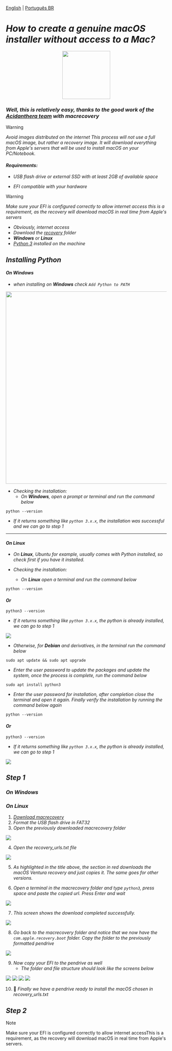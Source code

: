 [English](https://github.com/Gilberto-Mascena/How-to-create-a-macOS-installer-without-a-Mac/blob/main/README.md) | [Português BR](https://github.com/Gilberto-Mascena/How-to-create-a-macOS-installer-without-a-Mac/blob/main/README-pt_br.md)

# _How to create a genuine macOS installer without access to a Mac?_

<div align="center">
    <img src="./assets/miscellany/macOS-recovery.png" width="150">
</div>

### _Well, this is relatively easy, thanks to the good work of the [Acidanthera team](https://github.com/acidanthera/OpenCorePkg) with macrecovery_


> [!WARNING]
> _Avoid images distributed on the internet_
> _This process will not use a full macOS image, but rather a recovery image. It will download everything from Apple's servers that will be used to install macOS on your PC/Notebook._ 

#### _Requirements:_
- _USB flash drive or external SSD with at least 2GB of available space_

- _EFI compatible with your hardware_

> [!WARNING]
> _Make sure your EFI is configured correctly to allow internet access this is a requirement, as the recovery will download macOS in real time from Apple's servers_

- _Obviously, internet access_
- _Download the [recovery]() folder_
- _**Windows** or **Linux**_
- _[Python 3](https://www.python.org/downloads/) installed on the machine_

## _Installing Python_

#### _On Windows_

- _when installing on **Windows** check `Add Python to PATH`_


<div align="center">
    <img src="./assets/miscellany/path-python.png   " width="600">
</div>


- _Checking the installation:_
    - _On **Windows**, open a prompt or terminal and run the command below_

```
python --version
```
- _If it returns something like `python 3.x.x`, the installation was successful and we can go to step 1_
----

#### _On Linux_

- _On **Linux**, Ubuntu for example, usually comes with Python installed, so check first if you have it installed._  

- _Checking the installation:_
    - _On **Linux** open a terminal and run the command below_

```
python --version
```
#### _Or_

```
python3 --version
```
- _If it returns something like `python 3.x.x`, the python is already installed, we can go to step 1_

<div>
    <img src="./assets/linux/python-version.png">

- _Otherwise, for **Debian** and derivatives, in the terminal run the command below_

```
sudo apt update && sudo apt upgrade
```

- _Enter the user password to update the packages and update the system, once the process is complete, run the command below_

```
sudo apt install python3
```
- _Enter the user password for installation, after completion close the terminal and open it again. Finally verify the installation by running the command below again_

```
python --version
```
#### _Or_

```
python3 --version
```

- _If it returns something like `python 3.x.x`, the python is already installed, we can go to step 1_

<div>
    <img src="./assets/linux/python-version.png">

## _Step 1_

### _On Windows_

### _On Linux_

1. [_Download macrecovery_]()
2. _Format the USB flash drive in FAT32_
3. _Open the previously downloaded macrecovery folder_

<div>
    <img src="./assets/linux/content-macrecovery.png">
</div>

4. _Open the recovery_urls.txt file_


<div>
    <img src="./assets/linux/URLs.png">
</div>

5. _As highlighted in the title above, the section in red downloads the macOS Ventura recovery and just copies it. The same goes for other versions._

6. _Open a terminal in the macrecovery folder and type `python3`, press space and paste the copied url. Press Enter and wait_

<div>
    <img src="./assets/linux/download-recovery.png">
</div>

7. _This screen shows the download completed successfully._

<div>
    <img src="./assets/linux/download-complete.png">
</div>

8. _Go back to the macrecovery folder and notice that we now have the `com.apple.recovery.boot` folder. Copy the folder to the previously formatted pendrive_

<div>
    <img src="./assets/linux/folder-recovery.png">
</div>

9. _Now copy your EFI to the pendrive as well_
    - _The folder and file structure should look like the screens below_

<div>
    <img src="./assets/linux/folders-on-the-pendrive.png">
    <img src="./assets/linux/files-recovery.png">
    <img src="./assets/linux/OC-folders.png">
    <img src="./assets/linux/EFI-folders.png">
</div>

10. 🎉 _Finally we have a pendrive ready to install the macOS chosen in recovery_urls.txt_

## _Step 2_

> [!NOTE]
> Make sure your EFI is configured correctly to allow internet accessThis is a requirement, as the recovery will download macOS in real time from Apple's servers.